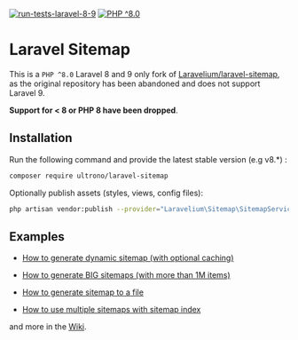 [![run-tests-laravel-8-9](https://github.com/ultrono/laravel-sitemap/actions/workflows/workflow.yml/badge.svg)](https://github.com/ultrono/laravel-sitemap/actions/workflows/workflow.yml)
[![PHP ^8.0](https://img.shields.io/badge/php-%5E8.0-green)]()

# Laravel Sitemap

This is a `PHP ^8.0` Laravel 8 and 9 only fork of [Laravelium/laravel-sitemap](https://github.com/Laravelium/laravel-sitemap), as the original repository has been abandoned and does not support Laravel 9.

**Support for < 8 or PHP 8 have been dropped**.

## Installation

Run the following command and provide the latest stable version (e.g v8.\*) :

```bash
composer require ultrono/laravel-sitemap
```


Optionally publish assets (styles, views, config files):

```bash
php artisan vendor:publish --provider="Laravelium\Sitemap\SitemapServiceProvider"
```

## Examples

- [How to generate dynamic sitemap (with optional caching)](https://github.com/Laravelium/laravel-sitemap/wiki/Dynamic-sitemap)

- [How to generate BIG sitemaps (with more than 1M items)](https://github.com/Laravelium/laravel-sitemap/wiki/Sitemap-index)

- [How to generate sitemap to a file](https://github.com/Laravelium/laravel-sitemap/wiki/Generate-sitemap)

- [How to use multiple sitemaps with sitemap index](https://github.com/Laravelium/laravel-sitemap/wiki/Generate-BIG-sitemaps)

and more in the [Wiki](https://github.com/Laravelium/laravel-sitemap/wiki).
